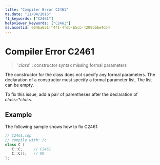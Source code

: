 ```yaml
---
title: "Compiler Error C2461"
ms.date: "11/04/2016"
f1_keywords: ["C2461"]
helpviewer_keywords: ["C2461"]
ms.assetid: e64ba651-f441-4fdb-b5cb-4209bbbe4db4
---
```

# Compiler Error C2461

> '*class*' : constructor syntax missing formal parameters

The constructor for the class does not specify any formal parameters. The declaration of a constructor must specify a formal parameter list. The list can be empty.

To fix this issue, add a pair of parentheses after the declaration of *class*::**class*.

## Example

The following sample shows how to fix C2461:

```cpp
// C2461.cpp
// compile with: /c
class C {
   C::C;     // C2461
   C::C();   // OK
};
```
